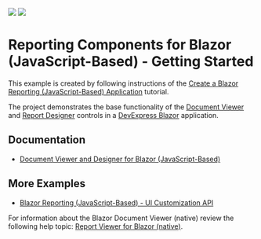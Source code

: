 <!-- default badges list -->
[![](https://img.shields.io/badge/Open_in_DevExpress_Support_Center-FF7200?style=flat-square&logo=DevExpress&logoColor=white)](https://supportcenter.devexpress.com/ticket/details/T884324)
[![](https://img.shields.io/badge/📖_How_to_use_DevExpress_Examples-e9f6fc?style=flat-square)](https://docs.devexpress.com/GeneralInformation/403183)
<!-- default badges end -->
# Reporting Components for Blazor (JavaScript-Based) - Getting Started

This example is created by following instructions of the [Create a Blazor Reporting (JavaScript-Based) Application](https://docs.devexpress.com/XtraReports/401677) tutorial. 

The project demonstrates the base functionality of the [Document Viewer](https://devexpress.github.io/dotnet-eud/reporting-for-web/articles/document-viewer.html) and [Report Designer](https://devexpress.github.io/dotnet-eud/reporting-for-web/articles/report-designer.html) controls in a [DevExpress Blazor](https://www.devexpress.com/blazor/) application.

## Documentation

- [Document Viewer and Designer for Blazor (JavaScript-Based)](https://docs.devexpress.com/XtraReports/403595/web-reporting/blazor-reporting/blazor-viewer-designer-js-based?v=22.1)

## More Examples

- [Blazor Reporting (JavaScript-Based) - UI Customization API](https://github.com/DevExpress-Examples/Blazor-Reporting-UI-Customization-API)

For information about the Blazor Document Viewer (native) review the following help topic: [Report Viewer for Blazor (native)](https://docs.devexpress.com/XtraReports/403594/web-reporting/blazor-reporting/blazor-native?v=22.1).
